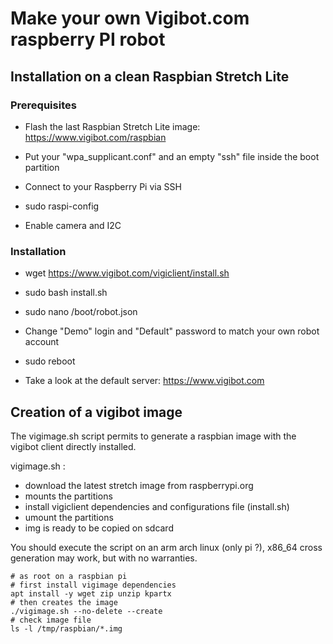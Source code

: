 # Make your own Vigibot.com raspberry PI robot

## Installation on a clean Raspbian Stretch Lite

### Prerequisites

- Flash the last Raspbian Stretch Lite image: https://www.vigibot.com/raspbian

- Put your "wpa_supplicant.conf" and an empty "ssh" file inside the boot partition

- Connect to your Raspberry Pi via SSH

- sudo raspi-config

- Enable camera and I2C

### Installation

- wget https://www.vigibot.com/vigiclient/install.sh

- sudo bash install.sh

- sudo nano /boot/robot.json

- Change "Demo" login and "Default" password to match your own robot account

- sudo reboot

- Take a look at the default server: https://www.vigibot.com

## Creation of a vigibot image

The vigimage.sh script permits to generate a raspbian image with the vigibot client directly installed.

vigimage.sh :
- download the latest stretch image from raspberrypi.org
- mounts the partitions
- install vigiclient dependencies and configurations file (install.sh)
- umount the partitions
- img is ready to be copied on sdcard

You should execute the script on an arm arch linux (only pi ?), x86_64 cross generation may work, but with no warranties.

```shell
# as root on a raspbian pi
# first install vigimage dependencies
apt install -y wget zip unzip kpartx
# then creates the image
./vigimage.sh --no-delete --create
# check image file
ls -l /tmp/raspbian/*.img

```

